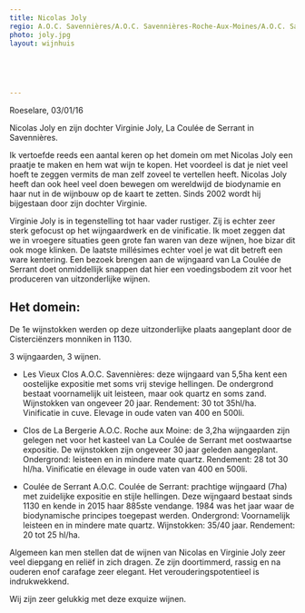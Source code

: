 ```yaml
---
title: Nicolas Joly
regio: A.O.C. Savennières/A.O.C. Savennières-Roche-Aux-Moines/A.O.C. Savennières-Coulée de Serrant
photo: joly.jpg
layout: wijnhuis 


      
      
     
---
```

Roeselare, 03/01/16

Nicolas Joly en zijn dochter Virginie Joly, La Coulée de Serrant in Savennières.

Ik vertoefde reeds een aantal keren op het domein om met Nicolas Joly een praatje te maken en hem wat wijn te kopen. Het voordeel is dat je niet veel hoeft 
te zeggen vermits de man zelf zoveel te vertellen heeft. Nicolas Joly heeft dan ook heel veel doen bewegen om wereldwijd de biodynamie en haar nut in de wijnbouw 
op de kaart te zetten. Sinds 2002 wordt hij bijgestaan door zijn dochter Virginie.

Virginie Joly is in tegenstelling tot haar vader rustiger. Zij is echter zeer sterk gefocust op het wijngaardwerk en de vinificatie. Ik moet zeggen dat we in 
vroegere situaties geen grote fan waren van deze wijnen, hoe bizar dit ook moge klinken. De laatste millésimes echter voel je wat dit betreft een ware kentering.
Een bezoek brengen aan de wijngaard van La Coulée de Serrant doet onmiddellijk snappen dat hier een voedingsbodem zit voor het produceren van uitzonderlijke wijnen.

Het domein:
-----------
De 1e wijnstokken werden op deze uitzonderlijke plaats aangeplant door de Cisterciënzers monniken in 1130.

3 wijngaarden, 3 wijnen.

* Les Vieux Clos A.O.C. Savennières: deze wijngaard van 5,5ha kent een oostelijke expositie met soms vrij stevige hellingen. 
De ondergrond bestaat voornamelijk uit leisteen, maar ook quartz en soms zand. Wijnstokken van ongeveer 20 jaar. Rendement: 30 tot 35hl/ha.
Vinificatie in cuve. Elevage in oude vaten van 400 en 500li.

* Clos de La Bergerie A.O.C. Roche aux Moine: de 3,2ha wijngaarden zijn gelegen net voor het kasteel van La Coulée de Serrant met oostwaartse expositie.
De wijnstokken zijn ongeveer 30 jaar geleden aangeplant. Ondergrond: leisteen en in mindere mate quartz. Rendement: 28 tot 30 hl/ha.
Vinificatie en élevage in oude vaten van 400 en 500li.

* Coulée de Serrant A.O.C. Coulée de Serrant: prachtige wijngaard (7ha) met zuidelijke expositie en stijle hellingen. Deze wijngaard bestaat sinds 1130 en
kende in 2015 haar 885ste vendange. 1984 was het jaar waar de biodynamische principes toegepast werden.
Ondergrond: Voornamelijk leisteen en in mindere mate quartz. Wijnstokken: 35/40 jaar. Rendement: 20 tot 25 hl/ha.

Algemeen kan men stellen dat de wijnen van Nicolas en Virginie Joly zeer veel diepgang en reliëf in zich dragen. 
Ze zijn doortimmerd, rassig en na ouderen enof carafage zeer elegant. Het verouderingspotentieel is indrukwekkend.

Wij zijn zeer gelukkig met deze exquize wijnen.